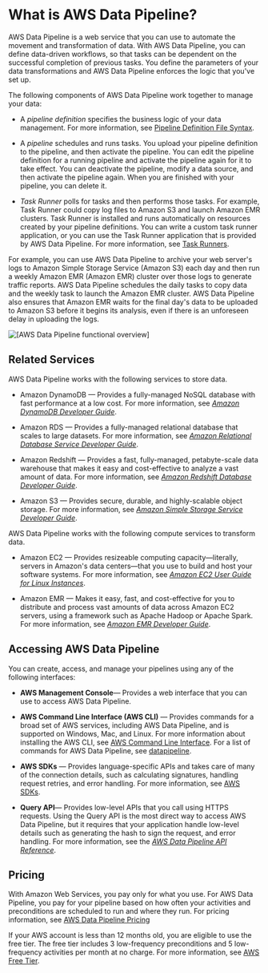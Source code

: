 # What is AWS Data Pipeline?<a name="what-is-datapipeline"></a>

 AWS Data Pipeline is a web service that you can use to automate the movement and transformation of data\. With AWS Data Pipeline, you can define data\-driven workflows, so that tasks can be dependent on the successful completion of previous tasks\. You define the parameters of your data transformations and AWS Data Pipeline enforces the logic that you've set up\. 

The following components of AWS Data Pipeline work together to manage your data:

+ A *pipeline definition* specifies the business logic of your data management\. For more information, see [Pipeline Definition File Syntax](dp-writing-pipeline-definition.md)\. 

+ A *pipeline* schedules and runs tasks\. You upload your pipeline definition to the pipeline, and then activate the pipeline\. You can edit the pipeline definition for a running pipeline and activate the pipeline again for it to take effect\. You can deactivate the pipeline, modify a data source, and then activate the pipeline again\. When you are finished with your pipeline, you can delete it\.

+  *Task Runner* polls for tasks and then performs those tasks\. For example, Task Runner could copy log files to Amazon S3 and launch Amazon EMR clusters\. Task Runner is installed and runs automatically on resources created by your pipeline definitions\. You can write a custom task runner application, or you can use the Task Runner application that is provided by AWS Data Pipeline\. For more information, see [Task Runners](dp-how-remote-taskrunner-client.md)\.

 For example, you can use AWS Data Pipeline to archive your web server's logs to Amazon Simple Storage Service \(Amazon S3\) each day and then run a weekly Amazon EMR \(Amazon EMR\) cluster over those logs to generate traffic reports\. AWS Data Pipeline schedules the daily tasks to copy data and the weekly task to launch the Amazon EMR cluster\. AWS Data Pipeline also ensures that Amazon EMR waits for the final day's data to be uploaded to Amazon S3 before it begins its analysis, even if there is an unforeseen delay in uploading the logs\.

![\[AWS Data Pipeline functional overview\]](http://docs.aws.amazon.com/datapipeline/latest/DeveloperGuide/images/dp-how-dp-works-v2.png)

## Related Services<a name="datapipeline-related-services"></a>

AWS Data Pipeline works with the following services to store data\.

+ Amazon DynamoDB — Provides a fully\-managed NoSQL database with fast performance at a low cost\. For more information, see *[Amazon DynamoDB Developer Guide](http://docs.aws.amazon.com/amazondynamodb/latest/developerguide/)*\.

+ Amazon RDS — Provides a fully\-managed relational database that scales to large datasets\. For more information, see *[Amazon Relational Database Service Developer Guide](http://docs.aws.amazon.com/AmazonRDS/latest/DeveloperGuide/)*\.

+ Amazon Redshift — Provides a fast, fully\-managed, petabyte\-scale data warehouse that makes it easy and cost\-effective to analyze a vast amount of data\. For more information, see *[Amazon Redshift Database Developer Guide](http://docs.aws.amazon.com/redshift/latest/dg/)*\.

+ Amazon S3 — Provides secure, durable, and highly\-scalable object storage\. For more information, see *[Amazon Simple Storage Service Developer Guide](http://docs.aws.amazon.com/AmazonS3/latest/dev/)*\.

AWS Data Pipeline works with the following compute services to transform data\.

+ Amazon EC2 — Provides resizeable computing capacity—literally, servers in Amazon's data centers—that you use to build and host your software systems\. For more information, see *[Amazon EC2 User Guide for Linux Instances](http://docs.aws.amazon.com/AWSEC2/latest/UserGuide/)*\.

+ Amazon EMR — Makes it easy, fast, and cost\-effective for you to distribute and process vast amounts of data across Amazon EC2 servers, using a framework such as Apache Hadoop or Apache Spark\. For more information, see *[Amazon EMR Developer Guide](http://docs.aws.amazon.com/emr/latest/DeveloperGuide/)*\.

## Accessing AWS Data Pipeline<a name="accessing-datapipeline"></a>

You can create, access, and manage your pipelines using any of the following interfaces:

+ **AWS Management Console**— Provides a web interface that you can use to access AWS Data Pipeline\.

+ **AWS Command Line Interface \(AWS CLI\)** — Provides commands for a broad set of AWS services, including AWS Data Pipeline, and is supported on Windows, Mac, and Linux\. For more information about installing the AWS CLI, see [AWS Command Line Interface](https://aws.amazon.com/cli/)\. For a list of commands for AWS Data Pipeline, see [datapipeline](http://docs.aws.amazon.com/cli/latest/reference/datapipeline/index.html)\.

+ **AWS SDKs** — Provides language\-specific APIs and takes care of many of the connection details, such as calculating signatures, handling request retries, and error handling\. For more information, see [AWS SDKs](http://aws.amazon.com/tools/#SDKs)\.

+ **Query API**— Provides low\-level APIs that you call using HTTPS requests\. Using the Query API is the most direct way to access AWS Data Pipeline, but it requires that your application handle low\-level details such as generating the hash to sign the request, and error handling\. For more information, see the *[AWS Data Pipeline API Reference](http://docs.aws.amazon.com/datapipeline/latest/APIReference/)*\.

## Pricing<a name="datapipeline-pricing"></a>

With Amazon Web Services, you pay only for what you use\. For AWS Data Pipeline, you pay for your pipeline based on how often your activities and preconditions are scheduled to run and where they run\. For pricing information, see [AWS Data Pipeline Pricing](https://aws.amazon.com/datapipeline/pricing/)

If your AWS account is less than 12 months old, you are eligible to use the free tier\. The free tier includes 3 low\-frequency preconditions and 5 low\-frequency activities per month at no charge\. For more information, see [AWS Free Tier](https://aws.amazon.com/free/)\.